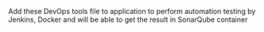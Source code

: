 Add these DevOps tools file to application to perform automation testing by Jenkins, Docker and will be able to get the result in SonarQube container
